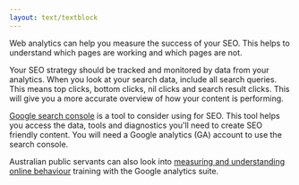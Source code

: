 ```yaml
---
layout: text/textblock
---
```

Web analytics can help you measure the success of your SEO. This helps to understand which pages are working and which pages are not.

Your SEO strategy should be tracked and monitored by data from your analytics. When you look at your search data, include all search queries. This means top clicks, bottom clicks, nil clicks and search result clicks. This will give you a more accurate overview of how your content is performing.

[Google search console](https://www.google.com/webmasters/tools/home?hl=en) is a tool to consider using for SEO. This tool helps you access the data, tools and diagnostics you'll need to create SEO friendly content. You will need a Google analytics (GA) account to use the search console.

Australian public servants can also look into [measuring and understanding online behaviour](https://www.dta.gov.au/news/measuring-and-understanding-online-behaviour/) training with the Google analytics suite.